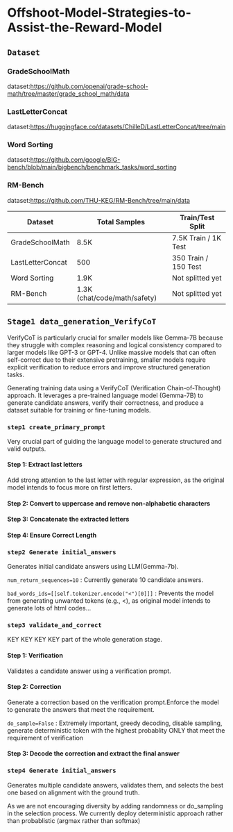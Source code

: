 # Offshoot-Model-Strategies-to-Assist-the-Reward-Model


## ```Dataset ``` ##

### GradeSchoolMath ###

dataset:https://github.com/openai/grade-school-math/tree/master/grade_school_math/data


### LastLetterConcat ### 

dataset:https://huggingface.co/datasets/ChilleD/LastLetterConcat/tree/main


### Word Sorting ### 

dataset:https://github.com/google/BIG-bench/blob/main/bigbench/benchmark_tasks/word_sorting


### RM-Bench ### 

dataset:https://github.com/THU-KEG/RM-Bench/tree/main/data


| Dataset          | Total Samples |   Train/Test Split     | 
|------------------|---------------|------------------------|
| GradeSchoolMath  |     8.5K      |  7.5K Train / 1K Test  | 
| LastLetterConcat |     500       |  350 Train / 150 Test  | 
| Word Sorting     |     1.9K      |  Not splitted yet      |
| RM-Bench         |  1.3K (chat/code/math/safety)  |  Not splitted yet      |

## ```Stage1 data_generation_VerifyCoT ``` ##

VerifyCoT is particularly crucial for smaller models like Gemma-7B because they struggle with complex reasoning and logical consistency compared to larger models like GPT-3 or GPT-4. Unlike massive models that can often self-correct due to their extensive pretraining, smaller models require explicit verification to reduce errors and improve structured generation tasks.

Generating training data using a VerifyCoT (Verification Chain-of-Thought) approach. It leverages a pre-trained language model (Gemma-7B) to generate candidate answers, verify their correctness, and produce a dataset suitable for training or fine-tuning models. 


### ```step1 create_primary_prompt ``` ###

Very crucial part of guiding the language model to generate structured and valid outputs.

#### Step 1: Extract last letters ####

Add strong attention to the last letter with regular expression, as the original model intends to focus more on first letters.

#### Step 2: Convert to uppercase and remove non-alphabetic characters ####

#### Step 3: Concatenate the extracted letters ####

#### Step 4: Ensure Correct Length ####


### ```step2 Generate initial_answers ``` ###

Generates initial candidate answers using LLM(Gemma-7b).

```num_return_sequences=10``` : Currently generate 10 candidate answers.

```bad_words_ids=[[self.tokenizer.encode("<")[0]]]``` : Prevents the model from generating unwanted tokens (e.g., <), as original model intends to generate lots of html codes...


### ```step3 validate_and_correct ``` ###

KEY KEY KEY KEY part of the whole generation stage. 

#### Step 1: Verification ####

Validates a candidate answer using a verification prompt.

#### Step 2: Correction ####

Generate a correction based on the verification prompt.Enforce the model to generate the answers that meet the requirement.

```do_sample=False``` : Extremely important, greedy decoding, disable sampling, generate deterministic token with the highest probablity ONLY that meet the requirement of verification

#### Step 3: Decode the correction and extract the final answer ####



### ```step4 Generate initial_answers ``` ###

Generates multiple candidate answers, validates them, and selects the best one based on alignment with the ground truth.


As we are not encouraging diversity by adding randomness or do_sampling in the selection process. We currently deploy deterministic approach rather than probablistic (argmax rather than softmax)
